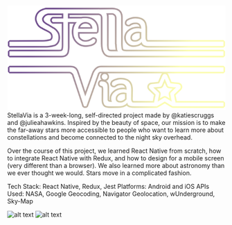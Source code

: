 ![alt text](./src/assets/stella-via-logo.png "Stella Via Logo")
StellaVia is a 3-week-long, self-directed project made by @katiescruggs and @julieahawkins. Inspired by the beauty of space, our mission is to make the far-away stars more accessible to people who want to learn more about constellations and become connected to the night sky overhead. 

Over the course of this project, we learned React Native from scratch, how to integrate React Native with Redux, and how to design for a mobile screen (very different than a browser). We also learned more about astronomy than we ever thought we would. Stars move in a complicated fashion.

Tech Stack: React Native, Redux, Jest
Platforms: Android and iOS
APIs Used: NASA, Google Geocoding, Navigator Geolocation, wUnderground, Sky-Map

![alt text](./src/assets/iOS-views.png "iOS Views")
![alt text](./src/assets/android-views.png "Android Views")




